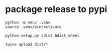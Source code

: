 # package release to pypi

```
python -m venv .venv
source .venv/bin/activate

python setup.py sdist bdist_wheel

twine upload dist/*
```
